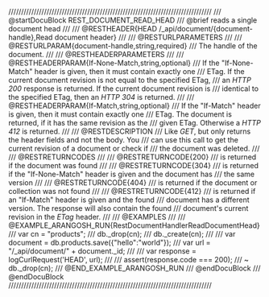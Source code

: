 ////////////////////////////////////////////////////////////////////////////////
/// @startDocuBlock REST_DOCUMENT_READ_HEAD
/// @brief reads a single document head
///
/// @RESTHEADER{HEAD /_api/document/{document-handle},Read document header}
///
/// @RESTURLPARAMETERS
///
/// @RESTURLPARAM{document-handle,string,required}
/// The handle of the document.
///
/// @RESTHEADERPARAMETERS
///
/// @RESTHEADERPARAM{If-None-Match,string,optional}
/// If the "If-None-Match" header is given, then it must contain exactly one
/// ETag. If the current document revision is not equal to the specified ETag,
/// an *HTTP 200* response is returned. If the current document revision is
/// identical to the specified ETag, then an *HTTP 304* is returned.
///
/// @RESTHEADERPARAM{If-Match,string,optional}
/// If the "If-Match" header is given, then it must contain exactly one
/// ETag. The document is returned, if it has the same revision as the
/// given ETag. Otherwise a *HTTP 412* is returned.
///
/// @RESTDESCRIPTION
/// Like *GET*, but only returns the header fields and not the body. You
/// can use this call to get the current revision of a document or check if
/// the document was deleted.
///
/// @RESTRETURNCODES
///
/// @RESTRETURNCODE{200}
/// is returned if the document was found
///
/// @RESTRETURNCODE{304}
/// is returned if the "If-None-Match" header is given and the document has
/// the same version
///
/// @RESTRETURNCODE{404}
/// is returned if the document or collection was not found
///
/// @RESTRETURNCODE{412}
/// is returned if an "If-Match" header is given and the found
/// document has a different version. The response will also contain the found
/// document's current revision in the *ETag* header.
///
/// @EXAMPLES
///
/// @EXAMPLE_ARANGOSH_RUN{RestDocumentHandlerReadDocumentHead}
///     var cn = "products";
///     db._drop(cn);
///     db._create(cn);
///
///     var document = db.products.save({"hello":"world"});
///     var url = "/_api/document/" + document._id;
///
///     var response = logCurlRequest('HEAD', url);
///
///     assert(response.code === 200);
///   ~ db._drop(cn);
/// @END_EXAMPLE_ARANGOSH_RUN
/// @endDocuBlock
/// @endDocuBlock
////////////////////////////////////////////////////////////////////////////////

